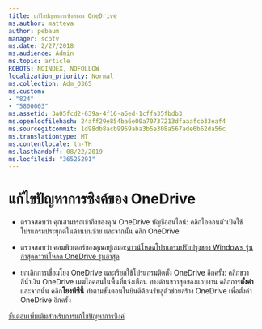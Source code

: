 ```yaml
---
title: แก้ไขปัญหาการซิงค์ของ OneDrive
ms.author: matteva
author: pebaum
manager: scotv
ms.date: 2/27/2018
ms.audience: Admin
ms.topic: article
ROBOTS: NOINDEX, NOFOLLOW
localization_priority: Normal
ms.collection: Adm_O365
ms.custom:
- "824"
- "5800003"
ms.assetid: 3a05fcd2-639a-4f16-a6ed-1cffa35fbdb3
ms.openlocfilehash: 24aff29e854ba6e00a70737213dfaaafcb33eaf4
ms.sourcegitcommit: 1d98db8acb9959aba3b5e308a567ade6b62da56c
ms.translationtype: MT
ms.contentlocale: th-TH
ms.lasthandoff: 08/22/2019
ms.locfileid: "36525291"
---
```

# <a name="fix-onedrive-sync-problems"></a>แก้ไขปัญหาการซิงค์ของ OneDrive

- ตรวจสอบว่า คุณสามารถเข้าถึงของคุณ OneDrive บัญชีออนไลน์: คลิกไอคอนตัวเปิดใช้โปรแกรมประยุกต์ในด้านบนซ้าย และจากนั้น คลิก OneDrive
    
- ตรวจสอบว่า คอมพิวเตอร์ของคุณอยู่เสมอ:[ดาวน์โหลดโปรแกรมปรับปรุงของ Windows รุ่นล่าสุด](http://go.microsoft.com/fwlink/p/?LinkId=825773)[ดาวน์โหลด OneDrive รุ่นล่าสุด](https://go.microsoft.com/fwlink/p/?linkid=844652)
    
- ยกเลิกการเชื่อมโยง OneDrive และเรียกใช้โปรแกรมติดตั้ง OneDrive อีกครั้ง: คลิกขวาสีน้ำเงิน OneDrive เมฆไอคอนในพื้นที่แจ้งเตือน ทางด้านขวาสุดของแถบงาน คลิกการ**ตั้งค่า**และจากนั้น คลิก**โยงพีซีนี้** ทำตามขั้นตอนในยินดีต้อนรับสู่ตัวช่วยสร้าง OneDrive เพื่อตั้งค่า OneDrive อีกครั้ง
    
[ขั้นตอนเพิ่มเติมสำหรับการแก้ไขปัญหาการซิงค์](https://support.office.com/article/fix-onedrive-for-business-sync-problems-207e983e-146d-404c-a994-672ef29e1f90?ui=en-US&rs=en-US&ad=US)
  

